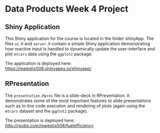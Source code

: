 # Data Products Week 4 Project

## Shiny Application
This Shiny application for the course is located in the folder shinyApp. The files `ui.R` and `server.R`
contain a simple Shiny application demonstrating how reactive input is handled to dynamically update the 
user-interface and plot `mtcars` data using the `ggplot2` package.

The application is deployed here: https://majestix508.shinyapps.io/shinyapp/

## RPresentation
The `presentation.Rpres` file is a slide-deck in RPresentation. It demonstrates some of the 
most important features to slide presentations such as in-line code execution and
rendering of plots (again using the `mtcars` dataset and the `ggplot2` package).

The presentation is deployed here: http://rpubs.com/majestix508/fuelefficiency